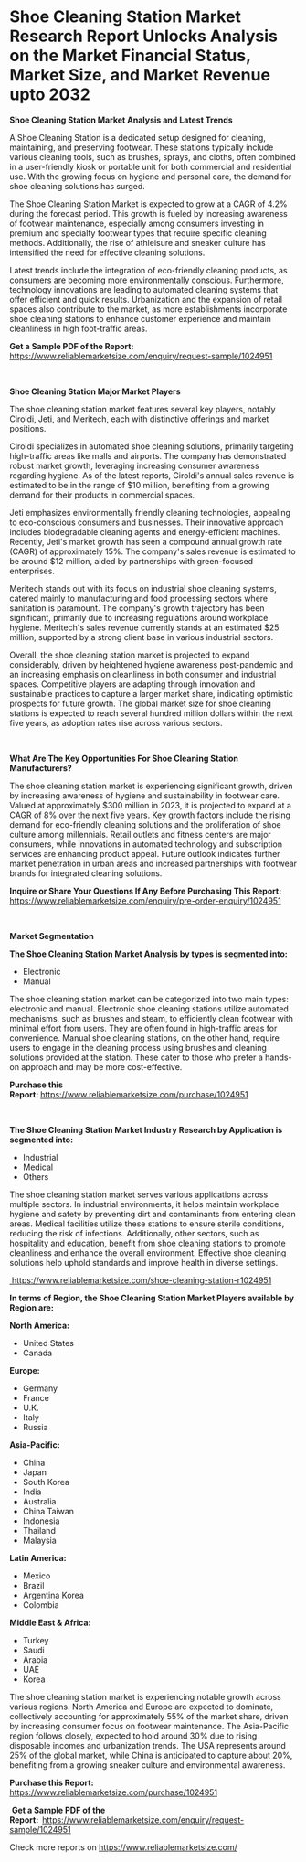 <p><h1>Shoe Cleaning Station Market Research Report Unlocks Analysis on the Market Financial Status, Market Size, and Market Revenue upto 2032</h1></p><p><strong>Shoe Cleaning Station Market Analysis and Latest Trends</strong></p>
<p><p>A Shoe Cleaning Station is a dedicated setup designed for cleaning, maintaining, and preserving footwear. These stations typically include various cleaning tools, such as brushes, sprays, and cloths, often combined in a user-friendly kiosk or portable unit for both commercial and residential use. With the growing focus on hygiene and personal care, the demand for shoe cleaning solutions has surged.</p><p>The Shoe Cleaning Station Market is expected to grow at a CAGR of 4.2% during the forecast period. This growth is fueled by increasing awareness of footwear maintenance, especially among consumers investing in premium and specialty footwear types that require specific cleaning methods. Additionally, the rise of athleisure and sneaker culture has intensified the need for effective cleaning solutions. </p><p>Latest trends include the integration of eco-friendly cleaning products, as consumers are becoming more environmentally conscious. Furthermore, technology innovations are leading to automated cleaning systems that offer efficient and quick results. Urbanization and the expansion of retail spaces also contribute to the market, as more establishments incorporate shoe cleaning stations to enhance customer experience and maintain cleanliness in high foot-traffic areas.</p></p>
<p><strong>Get a Sample PDF of the Report:&nbsp;</strong> <a href="https://www.reliablemarketsize.com/enquiry/request-sample/1024951?utm_campaign=3009&utm_medium=2&utm_source=Github&utm_content=ia&utm_term=05032025&utm_id=shoe-cleaning-station">https://www.reliablemarketsize.com/enquiry/request-sample/1024951</a></p>
<p>&nbsp;</p>
<p><strong>Shoe Cleaning Station Major Market Players</strong></p>
<p><p>The shoe cleaning station market features several key players, notably Ciroldi, Jeti, and Meritech, each with distinctive offerings and market positions.</p><p>Ciroldi specializes in automated shoe cleaning solutions, primarily targeting high-traffic areas like malls and airports. The company has demonstrated robust market growth, leveraging increasing consumer awareness regarding hygiene. As of the latest reports, Ciroldi's annual sales revenue is estimated to be in the range of $10 million, benefiting from a growing demand for their products in commercial spaces.</p><p>Jeti emphasizes environmentally friendly cleaning technologies, appealing to eco-conscious consumers and businesses. Their innovative approach includes biodegradable cleaning agents and energy-efficient machines. Recently, Jeti's market growth has seen a compound annual growth rate (CAGR) of approximately 15%. The company's sales revenue is estimated to be around $12 million, aided by partnerships with green-focused enterprises.</p><p>Meritech stands out with its focus on industrial shoe cleaning systems, catered mainly to manufacturing and food processing sectors where sanitation is paramount. The company's growth trajectory has been significant, primarily due to increasing regulations around workplace hygiene. Meritech's sales revenue currently stands at an estimated $25 million, supported by a strong client base in various industrial sectors.</p><p>Overall, the shoe cleaning station market is projected to expand considerably, driven by heightened hygiene awareness post-pandemic and an increasing emphasis on cleanliness in both consumer and industrial spaces. Competitive players are adapting through innovation and sustainable practices to capture a larger market share, indicating optimistic prospects for future growth. The global market size for shoe cleaning stations is expected to reach several hundred million dollars within the next five years, as adoption rates rise across various sectors.</p></p>
<p>&nbsp;</p>
<p><strong>What Are The Key Opportunities For Shoe Cleaning Station Manufacturers?</strong></p>
<p><p>The shoe cleaning station market is experiencing significant growth, driven by increasing awareness of hygiene and sustainability in footwear care. Valued at approximately $300 million in 2023, it is projected to expand at a CAGR of 8% over the next five years. Key growth factors include the rising demand for eco-friendly cleaning solutions and the proliferation of shoe culture among millennials. Retail outlets and fitness centers are major consumers, while innovations in automated technology and subscription services are enhancing product appeal. Future outlook indicates further market penetration in urban areas and increased partnerships with footwear brands for integrated cleaning solutions.</p></p>
<p><strong>Inquire or Share Your Questions If Any Before Purchasing This Report:</strong> <a href="https://www.reliablemarketsize.com/enquiry/pre-order-enquiry/1024951?utm_campaign=3009&utm_medium=2&utm_source=Github&utm_content=ia&utm_term=05032025&utm_id=shoe-cleaning-station">https://www.reliablemarketsize.com/enquiry/pre-order-enquiry/1024951</a></p>
<p>&nbsp;</p>
<p><strong>Market Segmentation</strong></p>
<p><strong>The Shoe Cleaning Station Market Analysis by types is segmented into:</strong></p>
<p><ul><li>Electronic</li><li>Manual</li></ul></p>
<p><p>The shoe cleaning station market can be categorized into two main types: electronic and manual. Electronic shoe cleaning stations utilize automated mechanisms, such as brushes and steam, to efficiently clean footwear with minimal effort from users. They are often found in high-traffic areas for convenience. Manual shoe cleaning stations, on the other hand, require users to engage in the cleaning process using brushes and cleaning solutions provided at the station. These cater to those who prefer a hands-on approach and may be more cost-effective.</p></p>
<p><strong>Purchase this Report:&nbsp;</strong><a href="https://www.reliablemarketsize.com/purchase/1024951?utm_campaign=3009&utm_medium=2&utm_source=Github&utm_content=ia&utm_term=05032025&utm_id=shoe-cleaning-station">https://www.reliablemarketsize.com/purchase/1024951</a></p>
<p>&nbsp;</p>
<p><strong>The Shoe Cleaning Station Market Industry Research by Application is segmented into:</strong></p>
<p><ul><li>Industrial</li><li>Medical</li><li>Others</li></ul></p>
<p><p>The shoe cleaning station market serves various applications across multiple sectors. In industrial environments, it helps maintain workplace hygiene and safety by preventing dirt and contaminants from entering clean areas. Medical facilities utilize these stations to ensure sterile conditions, reducing the risk of infections. Additionally, other sectors, such as hospitality and education, benefit from shoe cleaning stations to promote cleanliness and enhance the overall environment. Effective shoe cleaning solutions help uphold standards and improve health in diverse settings.</p></p>
<p><a href="https://www.reliablemarketsize.com/shoe-cleaning-station-r1024951?utm_campaign=3009&utm_medium=2&utm_source=Github&utm_content=ia&utm_term=05032025&utm_id=shoe-cleaning-station">&nbsp;https://www.reliablemarketsize.com/shoe-cleaning-station-r1024951</a></p>
<p><strong>In terms of Region, the Shoe Cleaning Station Market Players available by Region are:</strong></p>
<p>
    <p> <strong> North America: </strong>
        <ul>
            <li>United States</li>
            <li>Canada</li>
        </ul>
        </p> 
    <p> <strong> Europe: </strong>
        <ul>
            <li>Germany</li>
            <li>France</li>
            <li>U.K.</li>
            <li>Italy</li>
            <li>Russia</li>
        </ul>
        </p> 
    <p> <strong> Asia-Pacific: </strong>
        <ul>
            <li>China</li>
            <li>Japan</li>
            <li>South Korea</li>
            <li>India</li>
            <li>Australia</li>
            <li>China Taiwan</li>
            <li>Indonesia</li>
            <li>Thailand</li>
            <li>Malaysia</li>
        </ul>
        </p> 
    <p> <strong> Latin America: </strong>
        <ul>
            <li>Mexico</li>
            <li>Brazil</li>
            <li>Argentina Korea</li>
            <li>Colombia</li>
        </ul>
        </p> 
    <p> <strong> Middle East & Africa: </strong>
        <ul>
            <li>Turkey</li>
            <li>Saudi</li>
            <li>Arabia</li>
            <li>UAE</li>
            <li>Korea</li>
        </ul>
    </p>
    </p>
<p><p>The shoe cleaning station market is experiencing notable growth across various regions. North America and Europe are expected to dominate, collectively accounting for approximately 55% of the market share, driven by increasing consumer focus on footwear maintenance. The Asia-Pacific region follows closely, expected to hold around 30% due to rising disposable incomes and urbanization trends. The USA represents around 25% of the global market, while China is anticipated to capture about 20%, benefiting from a growing sneaker culture and environmental awareness.</p></p>
<p><strong>Purchase this Report: </strong><a href="https://www.reliablemarketsize.com/purchase/1024951?utm_campaign=3009&utm_medium=2&utm_source=Github&utm_content=ia&utm_term=05032025&utm_id=shoe-cleaning-station">https://www.reliablemarketsize.com/purchase/1024951</a></p>
<p>&nbsp;<strong>Get a Sample PDF of the Report:&nbsp;&nbsp;</strong><a href="https://www.reliablemarketsize.com/enquiry/request-sample/1024951?utm_campaign=3009&utm_medium=2&utm_source=Github&utm_content=ia&utm_term=05032025&utm_id=shoe-cleaning-station">https://www.reliablemarketsize.com/enquiry/request-sample/1024951</a></p>
<p><strong></strong></p>
<p>Check more reports on <a href="https://www.reliablemarketsize.com/?utm_campaign=3009&utm_medium=2&utm_source=Github&utm_content=ia&utm_term=05032025&utm_id=shoe-cleaning-station">https://www.reliablemarketsize.com/</a></p>